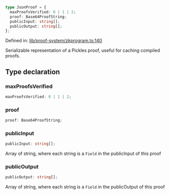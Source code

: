 ```ts
type JsonProof = {
  maxProofsVerified: 0 | 1 | 2;
  proof: Base64ProofString;
  publicInput: string[];
  publicOutput: string[];
};
```

Defined in: [lib/proof-system/zkprogram.ts:140](https://github.com/o1-labs/o1js/blob/89b7d1522af805d6d4c45a96d7a9cbc29a457aec/src/lib/proof-system/zkprogram.ts#L140)

Serializable representation of a Pickles proof, useful for caching compiled proofs.

## Type declaration

### maxProofsVerified

```ts
maxProofsVerified: 0 | 1 | 2;
```

### proof

```ts
proof: Base64ProofString;
```

### publicInput

```ts
publicInput: string[];
```

Array of string, where each string is a `Field` in the publicInput of this proof

### publicOutput

```ts
publicOutput: string[];
```

Array of string, where each string is a `Field` in the publicOutput of this proof
